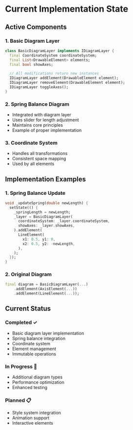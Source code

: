 # Current Implementation State

## Active Components

### 1. Basic Diagram Layer
```dart
class BasicDiagramLayer implements IDiagramLayer {
  final CoordinateSystem coordinateSystem;
  final List<DrawableElement> elements;
  final bool showAxes;
  
  // All modifications return new instances
  IDiagramLayer addElement(DrawableElement element);
  IDiagramLayer removeElement(DrawableElement element);
  IDiagramLayer toggleAxes();
}
```

### 2. Spring Balance Diagram
- Integrated with diagram layer
- Uses slider for length adjustment
- Maintains core principles
- Example of proper implementation

### 3. Coordinate System
- Handles all transformations
- Consistent space mapping
- Used by all elements

## Implementation Examples

### 1. Spring Balance Update
```dart
void _updateSpring(double newLength) {
  setState(() {
    _springLength = newLength;
    _layer = BasicDiagramLayer(
      coordinateSystem: _layer.coordinateSystem,
      showAxes: _layer.showAxes,
    ).addElement(
      LineElement(
        x1: 0.5, y1: 0,
        x2: 0.5, y2: -newLength,
      ),
    );
  });
}
```

### 2. Original Diagram
```dart
final diagram = BasicDiagramLayer(...)
    .addElement(AxisElement(...))
    .addElement(LineElement(...));
```

## Current Status

### Completed ✓
- Basic diagram layer implementation
- Spring balance integration
- Coordinate system
- Element management
- Immutable operations

### In Progress 🔄
- Additional diagram types
- Performance optimization
- Enhanced testing

### Planned 📋
- Style system integration
- Animation support
- Interactive elements
